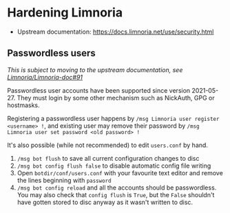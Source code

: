 # Hardening Limnoria

- Upstream documentation: https://docs.limnoria.net/use/security.html

## Passwordless users

_This is subject to moving to the upstream documentation, see [Limnoria/Limnoria-doc#91](https://github.com/Limnoria/Limnoria-doc/issues/91)_

Passwordless user accounts have been supported since version 2021-05-27.
They must login by some other mechanism such as NickAuth, GPG or hostmasks.

Registering a passwordless user happens by `/msg Limnoria user register <username> !`,
and existing user may remove their password by `/msg Limnoria user set password <old password> !`

It's also possible (while not recommended) to edit `users.conf` by hand.

1. `/msg bot flush` to save all current configuration changes to disc
1. `/msg bot config flush false` to disable automatic config file writing
1. Open `botdir/conf/users.conf` with your favourite text editor and remove
   the lines beginning with `password`
1. `/msg bot config reload` and all the accounts should be passwordless. You
   may also check that `config flush` is `True`, but the `False` shouldn't
   have gotten stored to disc anyway as it wasn't written to disc.
